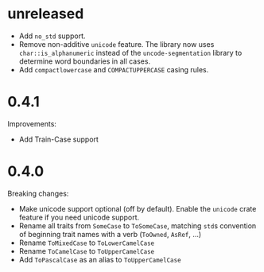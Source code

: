 # unreleased

- Add `no_std` support.
- Remove non-additive `unicode` feature. The library now uses `char::is_alphanumeric`
  instead of the `uncode-segmentation` library to determine word boundaries in all cases.
- Add `compactlowercase` and `COMPACTUPPERCASE` casing rules.

# 0.4.1

Improvements:

- Add Train-Case support

# 0.4.0

Breaking changes:

* Make unicode support optional (off by default). Enable the `unicode` crate
  feature if you need unicode support.
* Rename all traits from `SomeCase` to `ToSomeCase`, matching `std`s convention
  of beginning trait names with a verb (`ToOwned`, `AsRef`, …)
* Rename `ToMixedCase` to `ToLowerCamelCase`
* Rename `ToCamelCase` to `ToUpperCamelCase`
* Add `ToPascalCase` as an alias to `ToUpperCamelCase`
